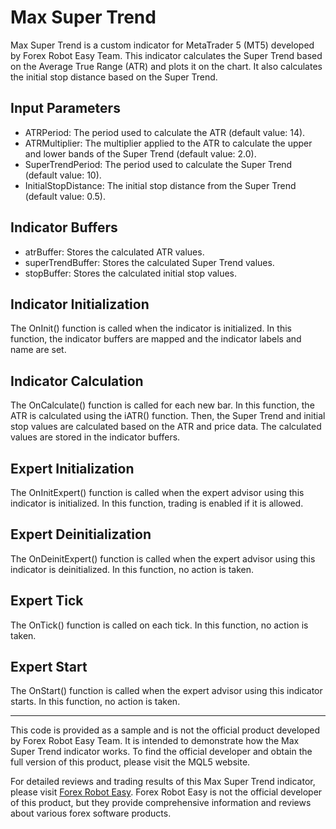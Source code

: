 # Max Super Trend

Max Super Trend is a custom indicator for MetaTrader 5 (MT5) developed by Forex Robot Easy Team. This indicator calculates the Super Trend based on the Average True Range (ATR) and plots it on the chart. It also calculates the initial stop distance based on the Super Trend.

## Input Parameters

- ATRPeriod: The period used to calculate the ATR (default value: 14).
- ATRMultiplier: The multiplier applied to the ATR to calculate the upper and lower bands of the Super Trend (default value: 2.0).
- SuperTrendPeriod: The period used to calculate the Super Trend (default value: 10).
- InitialStopDistance: The initial stop distance from the Super Trend (default value: 0.5).

## Indicator Buffers

- atrBuffer: Stores the calculated ATR values.
- superTrendBuffer: Stores the calculated Super Trend values.
- stopBuffer: Stores the calculated initial stop values.

## Indicator Initialization

The OnInit() function is called when the indicator is initialized. In this function, the indicator buffers are mapped and the indicator labels and name are set.

## Indicator Calculation

The OnCalculate() function is called for each new bar. In this function, the ATR is calculated using the iATR() function. Then, the Super Trend and initial stop values are calculated based on the ATR and price data. The calculated values are stored in the indicator buffers.

## Expert Initialization

The OnInitExpert() function is called when the expert advisor using this indicator is initialized. In this function, trading is enabled if it is allowed.

## Expert Deinitialization

The OnDeinitExpert() function is called when the expert advisor using this indicator is deinitialized. In this function, no action is taken.

## Expert Tick

The OnTick() function is called on each tick. In this function, no action is taken.

## Expert Start

The OnStart() function is called when the expert advisor using this indicator starts. In this function, no action is taken.

---

This code is provided as a sample and is not the official product developed by Forex Robot Easy Team. It is intended to demonstrate how the Max Super Trend indicator works. To find the official developer and obtain the full version of this product, please visit the MQL5 website.

For detailed reviews and trading results of this Max Super Trend indicator, please visit [Forex Robot Easy](https://forexroboteasy.com/forex-robot-review/max-super-trend-review-forex-software-with-real-results/). Forex Robot Easy is not the official developer of this product, but they provide comprehensive information and reviews about various forex software products.
